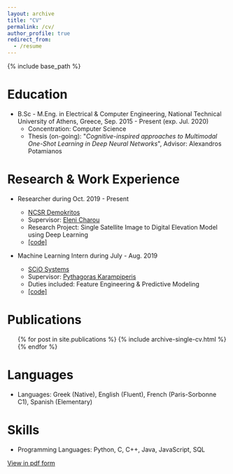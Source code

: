 ```yaml
---
layout: archive
title: "CV"
permalink: /cv/
author_profile: true
redirect_from:
  - /resume
---
```


{% include base_path %}

Education
======
* B.Sc - M.Eng. in Electrical & Computer Engineering, National Technical University of Athens, Greece, Sep. 2015 - Present (exp. Jul. 2020)
  * Concentration: Computer Science
  * Thesis (on-going): "<i>Cognitive-inspired approaches to Multimodal One-Shot Learning in Deep Neural Networks</i>", Advisor: Alexandros Potamianos

Research & Work Experience
======
* Researcher during Oct. 2019 - Present
  * [NCSR Demokritos](https://www.iit.demokritos.gr/)
  * Supervisor: [Eleni Charou](http://demokritos.academia.edu/elenicharou)
  * Research Project: Single Satellite Image to Digital Elevation Model using Deep Learning
  * [[code]](https://github.com/Panagiotou/ImageToDEM)
  
* Machine Learning Intern during July - Aug. 2019
  * [SCiO Systems](https://scio.systems)
  * Supervisor: [Pythagoras Karampiperis](https://scio.systems/pythagoras/)
  * Duties included: Feature Engineering & Predictive Modeling
  * [[code]](https://github.com/SCiO-systems/india-rice-production-igc)

Publications
======
  <ul>{% for post in site.publications %}
    {% include archive-single-cv.html %}
  {% endfor %}</ul>

Languages
=======
* Languages: Greek (Native), English (Fluent), French (Paris-Sorbonne C1), Spanish (Elementary)

Skills
=======
* Programming Languages: Python, C, C++, Java, JavaScript, SQL

[View in pdf form](https://gchochla.github.io/files/resume.pdf)

